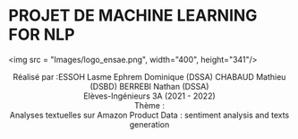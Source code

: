 # PROJET DE MACHINE LEARNING FOR NLP

<img src = "Images/logo_ensae.png", width="400", height="341"/>

<center>Réalisé par :ESSOH Lasme Ephrem Dominique (DSSA) CHABAUD Mathieu (DSBD) BERREBI Nathan (DSSA)

<center>Elèves-Ingénieurs 3A (2021 - 2022)
<center>Thème :
<center>Analyses textuelles sur Amazon Product Data : sentiment analysis and texts generation

